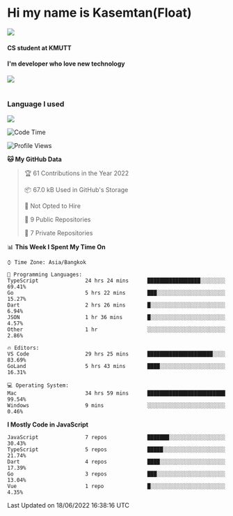 # Hi my name is Kasemtan(Float)
![](https://64.media.tumblr.com/9c2a8f831efe8da556ffbf89cebb52c9/b86c1ab833a37e32-93/s1280x1920/d000dc22f75df64be2bc150f5fa69c4f6df6bb07.gifv)
#### CS student at KMUTT
#### I'm developer who love new technology
[![](https://github-readme-stats.vercel.app/api?username=FloatKasemtan&show_icons=true&theme=nightowl)]()
#
### Language I used
[![](https://github-readme-stats.vercel.app/api/top-langs/?username=FloatKasemtan&layout=compact&theme=nightowl)]()
<!--START_SECTION:waka-->
![Code Time](http://img.shields.io/badge/Code%20Time-469%20hrs%2031%20mins-blue)

![Profile Views](http://img.shields.io/badge/Profile%20Views-0-blue)

**🐱 My GitHub Data** 

> 🏆 61 Contributions in the Year 2022
 > 
> 📦 67.0 kB Used in GitHub's Storage 
 > 
> 🚫 Not Opted to Hire
 > 
> 📜 9 Public Repositories 
 > 
> 🔑 7 Private Repositories  
 > 
📊 **This Week I Spent My Time On** 

```text
⌚︎ Time Zone: Asia/Bangkok

💬 Programming Languages: 
TypeScript               24 hrs 24 mins      █████████████████░░░░░░░░   69.41% 
Go                       5 hrs 22 mins       ███░░░░░░░░░░░░░░░░░░░░░░   15.27% 
Dart                     2 hrs 26 mins       █░░░░░░░░░░░░░░░░░░░░░░░░   6.94% 
JSON                     1 hr 36 mins        █░░░░░░░░░░░░░░░░░░░░░░░░   4.57% 
Other                    1 hr                ░░░░░░░░░░░░░░░░░░░░░░░░░   2.86%

🔥 Editors: 
VS Code                  29 hrs 25 mins      █████████████████████░░░░   83.69% 
GoLand                   5 hrs 43 mins       ████░░░░░░░░░░░░░░░░░░░░░   16.31%

💻 Operating System: 
Mac                      34 hrs 59 mins      █████████████████████████   99.54% 
Windows                  9 mins              ░░░░░░░░░░░░░░░░░░░░░░░░░   0.46%

```

**I Mostly Code in JavaScript** 

```text
JavaScript               7 repos             ███████░░░░░░░░░░░░░░░░░░   30.43% 
TypeScript               5 repos             █████░░░░░░░░░░░░░░░░░░░░   21.74% 
Dart                     4 repos             ████░░░░░░░░░░░░░░░░░░░░░   17.39% 
Go                       3 repos             ███░░░░░░░░░░░░░░░░░░░░░░   13.04% 
Vue                      1 repo              █░░░░░░░░░░░░░░░░░░░░░░░░   4.35%

```



 Last Updated on 18/06/2022 16:38:16 UTC
<!--END_SECTION:waka-->
<!--
**FloatKasemtan/FloatKasemtan** is a ✨ _special_ ✨ repository because its `README.md` (this file) appears on your GitHub profile.

Here are some ideas to get you started:

- 🔭 I’m currently working on ...
- 🌱 I’m currently learning ...
- 👯 I’m looking to collaborate on ...
- 🤔 I’m looking for help with ...
- 💬 Ask me about ...
- 📫 How to reach me: ...
- 😄 Pronouns: ...
- ⚡ Fun fact: ...
-->
